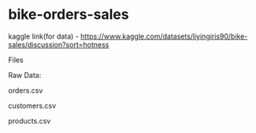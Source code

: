 # bike-orders-sales

kaggle link(for data) - https://www.kaggle.com/datasets/liyingiris90/bike-sales/discussion?sort=hotness

Files

Raw Data:

orders.csv

customers.csv

products.csv

